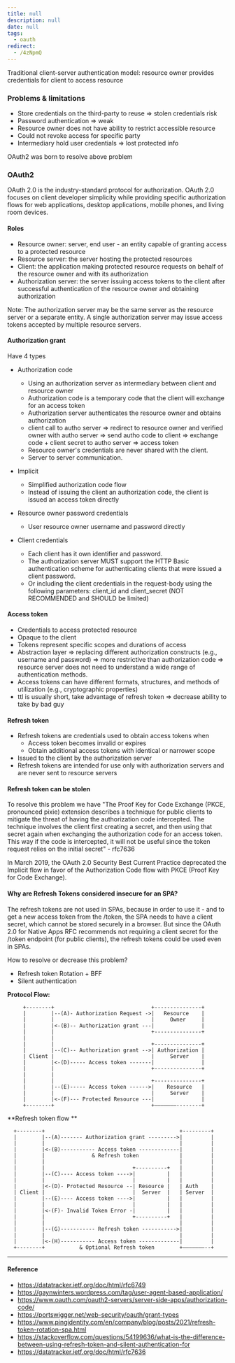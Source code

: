 ```yaml
---
title: null
description: null
date: null
tags:
  - oauth
redirect:
  - /4zNpmQ
---
```


Traditional client-server authentication model: resource owner provides credentials for client to access resource

### Problems & limitations

- Store credentials on the third-party to reuse => stolen credentials risk
- Password authentication => weak
- Resource owner does not have ability to restrict accessible resource
- Could not revoke access for specific party
- Intermediary hold user credentials => lost protected info

OAuth2 was born to resolve above problem

### OAuth2

OAuth 2.0 is the industry-standard protocol for authorization. OAuth 2.0 focuses on client developer simplicity while providing specific authorization flows for web applications, desktop applications, mobile phones, and living room devices.

#### Roles

- Resource owner: server, end user - an entity capable of granting access to a protected resource
- Resource server: the server hosting the protected resources
- Client: the application making protected resource requests on behalf of the resource owner and with its authorization
- Authorization server: the server issuing access tokens to the client after successful authentication of the resource owner and obtaining authorization

Note: The authorization server may be the same server as the resource server or a separate entity. A single authorization server may issue access tokens accepted by multiple resource servers.

#### Authorization grant

Have 4 types

- Authorization code

  - Using an authorization server as intermediary between client and resource owner
  - Authorization code is a temporary code that the client will exchange for an access token
  - Authorization server authenticates the resource owner and obtains authorization
  - client call to autho server => redirect to resource owner and verified owner with autho server => send autho code to client => exchange code + client secret to autho server => access token
  - Resource owner's credentials are never shared with the client.
  - Server to server communication.

- Implicit
  - Simplified authorization code flow
  - Instead of issuing the client an authorization code, the client is issued an access token directly
- Resource owner password credentials
  - User resource owner username and password directly
- Client credentials
  - Each client has it own identifier and password.
  - The authorization server MUST support the HTTP Basic authentication scheme for authenticating clients that were issued a client password.
  - Or including the client credentials in the request-body using the following parameters: client_id and client_secret (NOT RECOMMENDED and SHOULD be limited)

#### Access token

- Credentials to access protected resource
- Opaque to the client
- Tokens represent specific scopes and durations of access
- Abstraction layer => replacing different authorization constructs (e.g., username and password) => more restrictive than authorization code => resource server does not need to understand a wide range of authentication methods.
- Access tokens can have different formats, structures, and methods of utilization (e.g., cryptographic properties)
- ttl is usually short, take advantage of refresh token => decrease ability to take by bad guy

#### Refresh token

- Refresh tokens are credentials used to obtain access tokens when
  - Access token becomes invalid or expires
  - Obtain additional access tokens with identical or narrower scope
- Issued to the client by the authorization server
- Refresh tokens are intended for use only with authorization servers and are never sent to resource servers

#### Refresh token can be stolen

To resolve this problem we have "The Proof Key for Code Exchange (PKCE, pronounced pixie) extension describes a technique for public clients to mitigate the threat of having the authorization code intercepted. The technique involves the client first creating a secret, and then using that secret again when exchanging the authorization code for an access token. This way if the code is intercepted, it will not be useful since the token request relies on the initial secret" - rfc7636

In March 2019, the OAuth 2.0 Security Best Current Practice deprecated the Implicit flow in favor of the Authorization Code flow with PKCE (Proof Key for Code Exchange).

#### Why are Refresh Tokens considered insecure for an SPA?

The refresh tokens are not used in SPAs, because in order to use it - and to get a new access token from the /token, the SPA needs to have a client secret, which cannot be stored securely in a browser. But since the OAuth 2.0 for Native Apps RFC recommends not requiring a client secret for the /token endpoint (for public clients), the refresh tokens could be used even in SPAs.

How to resolve or decrease this problem?

- Refresh token Rotation + BFF
- Silent authentication

**Protocol Flow:**

```
     +--------+                               +---------------+
     |        |--(A)- Authorization Request ->|   Resource    |
     |        |                               |     Owner     |
     |        |<-(B)-- Authorization grant ---|               |
     |        |                               +---------------+
     |        |
     |        |                               +---------------+
     |        |--(C)-- Authorization grant -->| Authorization |
     | Client |                               |     Server    |
     |        |<-(D)----- Access token -------|               |
     |        |                               +---------------+
     |        |
     |        |                               +---------------+
     |        |--(E)----- Access token ------>|    Resource   |
     |        |                               |     Server    |
     |        |<-(F)--- Protected Resource ---|               |
     +--------+                               +———————--------+
```

**Refresh token flow **

```
  +--------+                                           +---------+
  |        |--(A)------- Authorization grant --------->|         |
  |        |                                           |         |
  |        |<-(B)----------- Access token -------------|         |
  |        |               & Refresh token             |         |
  |        |                                           |         |
  |        |                            +----------+   |         |
  |        |--(C)---- Access token ---->|          |   |         |
  |        |                            |          |   |         |
  |        |<-(D)- Protected Resource --| Resource |   | Auth    |
  | Client |                            |  Server  |   | Server  |
  |        |--(E)---- Access token ---->|          |   |         |
  |        |                            |          |   |         |
  |        |<-(F)- Invalid Token Error -|          |   |         |
  |        |                            +----------+   |         |
  |        |                                           |         |
  |        |--(G)----------- Refresh token ----------->|         |
  |        |                                           |         |
  |        |<-(H)----------- Access token -------------|         |
  +--------+           & Optional Refresh token        +———————--+

```

---

#### Reference

- https://datatracker.ietf.org/doc/html/rfc6749
- https://gaynwinters.wordpress.com/tag/user-agent-based-application/
- https://www.oauth.com/oauth2-servers/server-side-apps/authorization-code/
- https://portswigger.net/web-security/oauth/grant-types
- https://www.pingidentity.com/en/company/blog/posts/2021/refresh-token-rotation-spa.html
- https://stackoverflow.com/questions/54199636/what-is-the-difference-between-using-refresh-token-and-silent-authentication-for
- https://datatracker.ietf.org/doc/html/rfc7636
